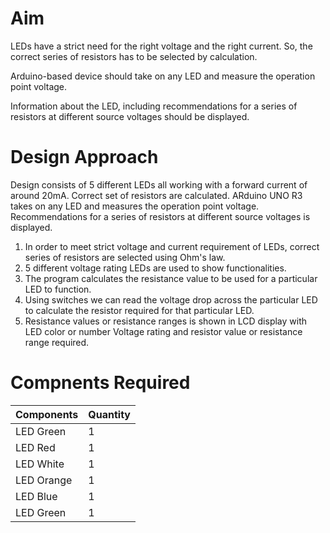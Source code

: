# Aim
LEDs have a strict need for the right voltage and the right current. So, the correct series of resistors has to be selected by calculation.

Arduino-based device should take on any LED and measure the operation point voltage.

Information about the LED, including recommendations for a series of resistors at different source voltages should be displayed.

# Design Approach
Design consists of 5 different LEDs all working with a forward current of around 20mA. Correct set of resistors are calculated. ARduino UNO R3 takes on any LED and    measures the operation point voltage. Recommendations for a series of resistors at different source voltages is displayed. 

1. In order to meet strict voltage and current requirement of LEDs, correct series of resistors are selected using Ohm's law. 
2. 5 different voltage rating LEDs are used to show functionalities.
3. The program calculates the resistance value to be used for a particular LED to function.
4. Using switches we can read the voltage drop across the particular LED to calculate the resistor required for that particular LED.
5. Resistance values or resistance ranges is shown in LCD display with LED color or number Voltage rating and resistor value or resistance range required.

# Compnents Required

|Components   | Quantity  |
|-------------|-----------|
|LED Green    | 1         |
|LED Red    | 1         |
|LED White    | 1         |
|LED Orange    | 1         |
|LED Blue   | 1         |
|LED Green    | 1         |

